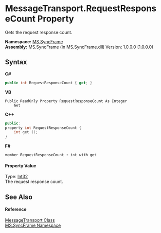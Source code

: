 # MessageTransport.RequestResponseCount Property 
 

Gets the request response count.

**Namespace:**&nbsp;<a href="de148c19-6fcd-6ea5-c13c-94525bd1dd5b">MS.SyncFrame</a><br />**Assembly:**&nbsp;MS.SyncFrame (in MS.SyncFrame.dll) Version: 1.0.0.0 (1.0.0.0)

## Syntax

**C#**<br />
``` C#
public int RequestResponseCount { get; }
```

**VB**<br />
``` VB
Public ReadOnly Property RequestResponseCount As Integer
	Get
```

**C++**<br />
``` C++
public:
property int RequestResponseCount {
	int get ();
}
```

**F#**<br />
``` F#
member RequestResponseCount : int with get

```


#### Property Value
Type: <a href="http://msdn2.microsoft.com/en-us/library/td2s409d" target="_blank">Int32</a><br />The request response count.

## See Also


#### Reference
<a href="575abf99-2a1a-6037-410a-d736b8eacb32">MessageTransport Class</a><br /><a href="de148c19-6fcd-6ea5-c13c-94525bd1dd5b">MS.SyncFrame Namespace</a><br />